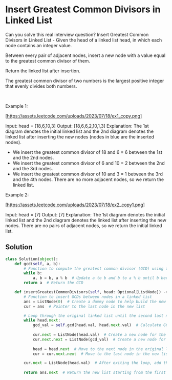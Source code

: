 # Insert Greatest Common Divisors in Linked List

Can you solve this real interview question? Insert Greatest Common Divisors in Linked List - Given the head of a linked list head, in which each node contains an integer value.

Between every pair of adjacent nodes, insert a new node with a value equal to the greatest common divisor of them.

Return the linked list after insertion.

The greatest common divisor of two numbers is the largest positive integer that evenly divides both numbers.

 

Example 1:

[https://assets.leetcode.com/uploads/2023/07/18/ex1_copy.png]


Input: head = [18,6,10,3]
Output: [18,6,6,2,10,1,3]
Explanation: The 1st diagram denotes the initial linked list and the 2nd diagram denotes the linked list after inserting the new nodes (nodes in blue are the inserted nodes).
- We insert the greatest common divisor of 18 and 6 = 6 between the 1st and the 2nd nodes.
- We insert the greatest common divisor of 6 and 10 = 2 between the 2nd and the 3rd nodes.
- We insert the greatest common divisor of 10 and 3 = 1 between the 3rd and the 4th nodes.
There are no more adjacent nodes, so we return the linked list.


Example 2:

[https://assets.leetcode.com/uploads/2023/07/18/ex2_copy1.png]


Input: head = [7]
Output: [7]
Explanation: The 1st diagram denotes the initial linked list and the 2nd diagram denotes the linked list after inserting the new nodes.
There are no pairs of adjacent nodes, so we return the initial linked list.

## Solution
```py
class Solution(object):
    def gcd(self, a, b):
        # Function to compute the greatest common divisor (GCD) using the Euclidean algorithm
        while b:
            a, b = b, a % b  # Update a to b and b to a % b until b becomes 0
        return a  # Return the GCD

    def insertGreatestCommonDivisors(self, head: Optional[ListNode]) -> Optional[ListNode]:
        # Function to insert GCDs between nodes in a linked list
        ans = ListNode(0)  # Create a dummy node to help build the new list
        cur = ans  # Pointer to the last node in the new list

        # Loop through the original linked list until the second last node
        while head.next:
            gcd_val = self.gcd(head.val, head.next.val)  # Calculate GCD of the current and next node values
            
            cur.next = ListNode(head.val)  # Create a new node for the current node's value
            cur.next.next = ListNode(gcd_val)  # Create a new node for the GCD value
            
            head = head.next  # Move to the next node in the original list
            cur = cur.next.next  # Move to the last node in the new list (the newly added GCD node)

        cur.next = ListNode(head.val)  # After exiting the loop, add the last node's value
        
        return ans.next  # Return the new list starting from the first actual node (skipping the dummy node)

```

